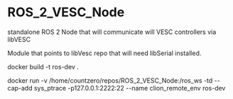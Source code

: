 # ROS_2_VESC_Node
standalone ROS 2 Node that will communicate will VESC controllers via libVESC

Module that points to libVesc repo that will need libSerial installed.

docker build -t ros-dev .

docker run -v /home/countzero/repos/ROS_2_VESC_Node:/ros_ws -td --cap-add sys_ptrace -p127.0.0.1:2222:22 --name clion_remote_env ros-dev

